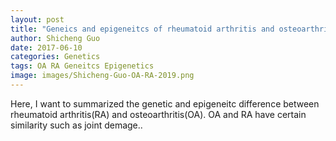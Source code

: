 ```yaml
---
layout: post
title: "Geneics and epigeneitcs of rheumatoid arthritis and osteoarthritis"
author: Shicheng Guo
date: 2017-06-10
categories: Genetics
tags: OA RA Geneitcs Epigenetics
image: images/Shicheng-Guo-OA-RA-2019.png
---
```


Here, I want to summarized the genetic and epigeneitc difference between rheumatoid arthritis(RA) and osteoarthritis(OA). OA and RA have certain similarity such as joint demage..

